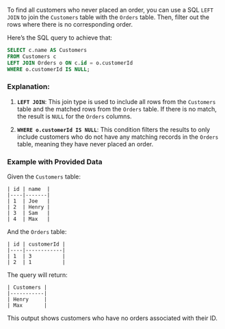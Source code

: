 To find all customers who never placed an order, you can use a SQL `LEFT JOIN` to join the `Customers` table with the `Orders` table. Then, filter out the rows where there is no corresponding order.

Here’s the SQL query to achieve that:

```sql
SELECT c.name AS Customers
FROM Customers c
LEFT JOIN Orders o ON c.id = o.customerId
WHERE o.customerId IS NULL;
```

### Explanation:

1. **`LEFT JOIN`**: This join type is used to include all rows from the `Customers` table and the matched rows from the `Orders` table. If there is no match, the result is `NULL` for the `Orders` columns.

2. **`WHERE o.customerId IS NULL`**: This condition filters the results to only include customers who do not have any matching records in the `Orders` table, meaning they have never placed an order.

### Example with Provided Data

Given the `Customers` table:

```
| id | name  |
|----|-------|
| 1  | Joe   |
| 2  | Henry |
| 3  | Sam   |
| 4  | Max   |
```

And the `Orders` table:

```
| id | customerId |
|----|------------|
| 1  | 3          |
| 2  | 1          |
```

The query will return:

```
| Customers |
|-----------|
| Henry     |
| Max       |
```

This output shows customers who have no orders associated with their ID.